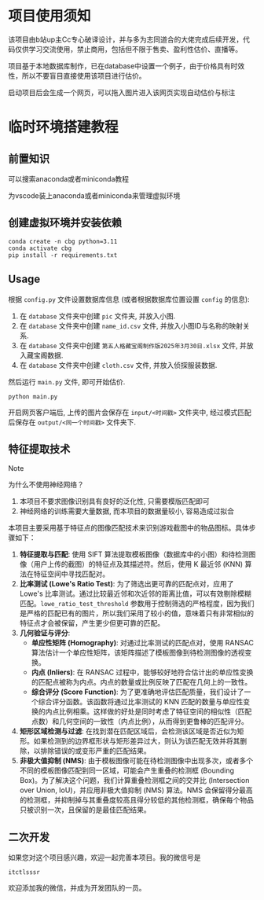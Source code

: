 # 项目使用须知

该项目由b站up主Cc专心破译设计，并与多为志同道合的大佬完成后续开发，代码仅供学习交流使用，禁止商用，包括但不限于售卖、盈利性估价、直播等。

项目基于本地数据库制作，已在database中设置一个例子，由于价格具有时效性，所以不要盲目直接使用该项目进行估价。

启动项目后会生成一个网页，可以拖入图片进入该网页实现自动估价与标注

# 临时环境搭建教程

##  前置知识
可以搜索anaconda或者miniconda教程

为vscode装上anaconda或者miniconda来管理虚拟环境

## 创建虚拟环境并安装依赖

```
conda create -n cbg python=3.11
conda activate cbg
pip install -r requirements.txt
```

## Usage

根据 `config.py` 文件设置数据库信息 (或者根据数据库位置设置 `config` 的信息):

1. 在 `database` 文件夹中创建 `pic` 文件夹, 并放入小图.
2. 在 `database` 文件夹中创建 `name_id.csv` 文件, 并放入小图ID与名称的映射关系.
3. 在 `database` 文件夹中创建 `第五人格藏宝阁制作版2025年3月30日.xlsx` 文件, 并放入藏宝阁数据.
4. 在 `database` 文件夹中创建 `cloth.csv` 文件, 并放入侦探服装数据.

然后运行 `main.py` 文件, 即可开始估价.

```
python main.py
```

开启网页客户端后, 上传的图片会保存在 `input/<时间戳>` 文件夹中, 经过模式匹配后保存在 `output/<同一个时间戳>` 文件夹下.

## 特征提取技术

> [!NOTE]
> 为什么不使用神经网络？
> 
> 1. 本项目不要求图像识别具有良好的泛化性, 只需要模版匹配即可
> 2. 神经网络的训练需要大量数据, 而本项目的数据量较小, 容易造成过拟合

本项目主要采用基于特征点的图像匹配技术来识别游戏截图中的物品图标。具体步骤如下：

1.  **特征提取与匹配**: 使用 SIFT 算法提取模板图像（数据库中的小图）和待检测图像（用户上传的截图）的特征点及其描述符。然后，使用 K 最近邻 (KNN) 算法在特征空间中寻找匹配对。
2.  **比率测试 (Lowe's Ratio Test)**: 为了筛选出更可靠的匹配点对，应用了 Lowe's 比率测试。通过比较最近邻和次近邻的距离比值，可以有效剔除模糊匹配。`lowe_ratio_test_threshold` 参数用于控制筛选的严格程度，因为我们是严格的匹配已有的图片，所以我们采用了较小的值，意味着只有非常相似的特征点才会被保留，产生更少但更可靠的匹配。
3.  **几何验证与评分**:
    *   **单应性矩阵 (Homography)**: 对通过比率测试的匹配点对，使用 RANSAC 算法估计一个单应性矩阵，该矩阵描述了模板图像到待检测图像的透视变换。
    *   **内点 (Inliers)**: 在 RANSAC 过程中，能够较好地符合估计出的单应性变换的匹配点被称为内点。内点的数量或比例反映了匹配在几何上的一致性。
    *   **综合评分 (Score Function)**: 为了更准确地评估匹配质量，我们设计了一个综合评分函数。该函数将通过比率测试的 KNN 匹配的数量与单应性变换的内点比例相乘。这样做的好处是同时考虑了特征空间的相似性（匹配点数）和几何空间的一致性（内点比例），从而得到更鲁棒的匹配评分。
4.  **矩形区域检测与过滤**: 在找到潜在匹配区域后，会检测该区域是否近似为矩形。如果检测到的边界框形状与矩形差异过大，则认为该匹配无效并将其删除，以排除错误的或变形严重的匹配结果。
5.  **非极大值抑制 (NMS)**: 由于模板图像可能在待检测图像中出现多次，或者多个不同的模板图像匹配到同一区域，可能会产生重叠的检测框 (Bounding Box)。为了解决这个问题，我们计算重叠检测框之间的交并比 (Intersection over Union, IoU)，并应用非极大值抑制 (NMS) 算法。NMS 会保留得分最高的检测框，并抑制掉与其重叠度较高且得分较低的其他检测框，确保每个物品只被识别一次，且保留的是最佳匹配结果。

## 二次开发

如果您对这个项目感兴趣，欢迎一起完善本项目。我的微信号是
```
itctlsssr
```
欢迎添加我的微信，并成为开发团队的一员。
